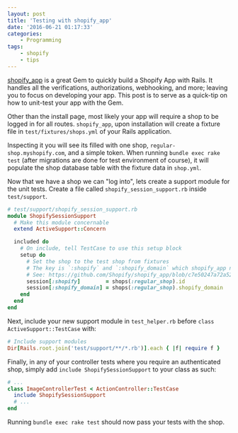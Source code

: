 ```yaml
---
layout: post
title: 'Testing with shopify_app'
date: '2016-06-21 01:17:33'
categories:
    - Programming
tags:
    - shopify
    - tips
---
```


[shopify_app](https://github.com/Shopify/shopify_app) is a great Gem to quickly build a Shopify App with Rails. It handles all the  verifications, authorizations, webhooking, and more; leaving you to focus on developing your app. This post is to serve as a quick-tip on how to unit-test your app with the Gem.

Other than the install page, most likely your app will require a shop to be logged in for all routes. `shopify_app`, upon installation will create a fixture file in `test/fixtures/shops.yml` of your Rails application.

Inspecting it you will see its filled with one shop, `regular-shop.myshopify.com`, and a simple token. When running `bundle exec rake test` (after migrations are done for test environment of course), it will populate the shop database table with the fixture data in `shop.yml`.

Now that we have a shop we can "log into", lets create a support module for the unit tests. Create a file called `shopify_session_support.rb` inside `test/support`.

```ruby
# test/support/shopify_session_support.rb
module ShopifySessionSupport
  # Make this module concernable
  extend ActiveSupport::Concern

  included do
    # On include, tell TestCase to use this setup block
    setup do
      # Set the shop to the test shop from fixtures
      # The key is `:shopify` and `:shopify_domain` which shopify_app needs
      # See: https://github.com/Shopify/shopify_app/blob/c7e50247a72a52b1d1e4d9009ba997196a64e7e8/lib/shopify_app/login_protection.rb#L22
      session[:shopify]        = shops(:regular_shop).id
      session[:shopify_domain] = shops(:regular_shop).shopify_domain
    end
  end
end
```

Next, include your new support module in `test_helper.rb` before `class ActiveSupport::TestCase` with:

```ruby
# Include support modules
Dir[Rails.root.join('test/support/**/*.rb')].each { |f| require f }
```

Finally, in any of your controller tests where you require an authenticated shop, simply add `include ShopifySessionSupport` to your class as such:

```ruby
# ...
class ImageControllerTest < ActionController::TestCase
  include ShopifySessionSupport
  # ...
end
```

Running `bundle exec rake test` should now pass your tests with the shop.
